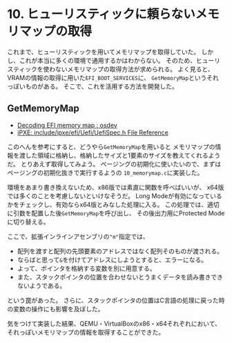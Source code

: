 # 10. ヒューリスティックに頼らないメモリマップの取得

これまで、ヒューリスティックを用いてメモリマップを取得していた。
しかし、これが本当に多くの環境で通用するかはわからない。
そのため、ヒューリスティックを使わないメモリマップの取得方法が求められる。
よく見ると、VRAMの情報の取得に用いた`EFI_BOOT_SERVICES`に、
`GetMemoryMap`というそれっぽいものがある。
そこで、これを活用する方法を開発した。

## GetMemoryMap

* [Decoding EFI memory map : osdev](https://www.reddit.com/r/osdev/comments/7sglch/decoding_efi_memory_map/)
* [iPXE: include/ipxe/efi/Uefi/UefiSpec.h File Reference](https://dox.ipxe.org/UefiSpec_8h.html#a6a58fcf17f205e9b4ff45fd9b198829a)

このへんを参考にすると、どうやら`GetMemoryMap`を用いると
メモリマップの情報を渡した領域に格納し、格納したサイズと1要素のサイズを教えてくれるようだ。
とりあえず取得してみよう。
ページングの初期化に使いたいので、まずはページングの初期化抜きで実行するようの
`10_memorymap.c`に実装した。

環境をあまり書き換えないため、x86版では素直に関数を呼べばいいが、
x64版では多くのことを考慮しないといけなそうだ。
Long Modeが有効になっているかをチェックし、有効ならx64版とみなした処理に入る。
この処理では、適切に引数を配置した後`GetMemoryMap`を呼び出し、
その後出力用にProtected Modeに切り替える。

ここで、拡張インラインアセンブリの`"m"`指定では、

* 配列を渡すと配列の先頭要素のアドレスではなく配列そのものが渡される。
* ならばと思って`&`を付けてアドレスにしようとすると、エラーになる。
* よって、ポインタを格納する変数を別に用意する。
* また、スタックポインタの位置を合わせないとうまくデータを読み書きできないようである。

という罠があった。
さらに、スタックポインタの位置はC言語の処理に戻った時の変数の操作にも影響を及ぼした。

気をつけて実装した結果、QEMU・VirtualBoxのx86・x64それぞれにおいて、
それっぽいメモリマップの情報を取得することができた。
